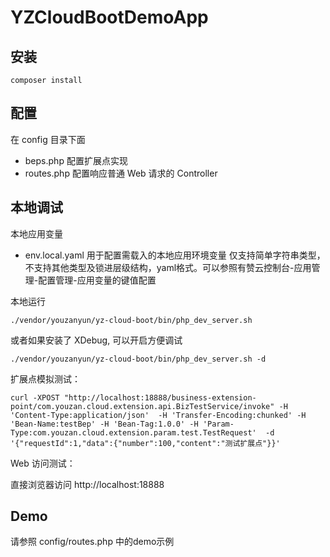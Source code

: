 # YZCloudBootDemoApp

## 安装

`composer install`

## 配置

在 config 目录下面

* beps.php 配置扩展点实现
* routes.php 配置响应普通 Web 请求的 Controller

## 本地调试

本地应用变量

* env.local.yaml 用于配置需载入的本地应用环境变量
仅支持简单字符串类型，不支持其他类型及锁进层级结构，yaml格式。可以参照有赞云控制台-应用管理-配置管理-应用变量的键值配置

本地运行

`./vendor/youzanyun/yz-cloud-boot/bin/php_dev_server.sh`

或者如果安装了 XDebug, 可以开启方便调试

`./vendor/youzanyun/yz-cloud-boot/bin/php_dev_server.sh -d`

扩展点模拟测试：

`curl -XPOST "http://localhost:18888/business-extension-point/com.youzan.cloud.extension.api.BizTestService/invoke" -H 'Content-Type:application/json'  -H 'Transfer-Encoding:chunked' -H 'Bean-Name:testBep' -H 'Bean-Tag:1.0.0' -H 'Param-Type:com.youzan.cloud.extension.param.test.TestRequest'  -d '{"requestId":1,"data":{"number":100,"content":"测试扩展点"}}'`

Web 访问测试：

直接浏览器访问 http://localhost:18888

## Demo
请参照 config/routes.php 中的demo示例